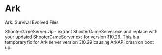 # Ark
Ark: Survival Evolved Files

ShooterGameServer.zip - extract ShooterGameServer.exe and replace with your updated ShooterGameServer.exe for version 310.29. This is a temporary fix for Ark server version 310.29 causing ArkAPI crash on boot up.

